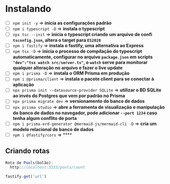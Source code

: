 # Instalando

- [ ] ``npm init -y`` => **inicia as configurações padrão**
- [ ] ``npm i typescript -D`` => **instala o typescript**
- [ ] ``npx tsc --init`` => **inicia o typescript criando um arquivo de confi ``tsconfig.json``, altera o target para ``ES2020``**
- [ ] ``npm i fastify`` => **instala o fastify, uma alternativa ao Express**
- [ ] ``npm tsx -D`` => **inicia o processo de compilação do typescript automaticamente, configurar no arquivo ``package.json`` em scripts ``"dev":"tsx watch src/server.ts"``, o ``watch`` serve para monitorar qualquer alteração no arquivo e fazer o live update**
- [ ] ``npm i prisma -D`` => **instala o ORM Prisma em produção**
- [ ] ``npm i @prisma/client`` => **instala o pacote client para se conectar à aplicação**
- [ ] ``npx prisma init --datasource-provider SQLite`` => **utilizar o BD SQLite ao invés do Postgres que vem por padrão no Prisma**
- [ ] ``npx prisma migrate dev`` => **versionamento do banco de dados**
- [ ] ``npx prisma studio`` => **abre a ferramenta de visualização e manipulação do banco de dados no navegador, pode adicionar ``--port 1234`` caso tenha algum conflito de porta**
- [ ] ``npm i prisma-erd-generator @mermaid-js/mermaid-cli -D`` => **cria um modelo relacional de banco de dados**
- [ ] ``npm i @fastify/cors`` => ****

## Criando rotas

```js
Rota de Pools(bolão):
  http://localhost:3333/pools/count

fastify.get('url')

```
